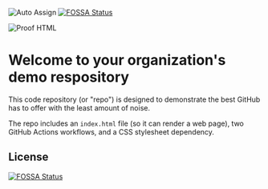 ![Auto Assign](https://github.com/OperationCaribbeanSummer/demo-repository/actions/workflows/auto-assign.yml/badge.svg)
[![FOSSA Status](https://app.fossa.com/api/projects/git%2Bgithub.com%2FJaviRamosLab%2Ftest-repository.svg?type=shield)](https://app.fossa.com/projects/git%2Bgithub.com%2FJaviRamosLab%2Ftest-repository?ref=badge_shield)

![Proof HTML](https://github.com/OperationCaribbeanSummer/demo-repository/actions/workflows/proof-html.yml/badge.svg)

# Welcome to your organization's demo respository
This code repository (or "repo") is designed to demonstrate the best GitHub has to offer with the least amount of noise.

The repo includes an `index.html` file (so it can render a web page), two GitHub Actions workflows, and a CSS stylesheet dependency.


## License
[![FOSSA Status](https://app.fossa.com/api/projects/git%2Bgithub.com%2FJaviRamosLab%2Ftest-repository.svg?type=large)](https://app.fossa.com/projects/git%2Bgithub.com%2FJaviRamosLab%2Ftest-repository?ref=badge_large)